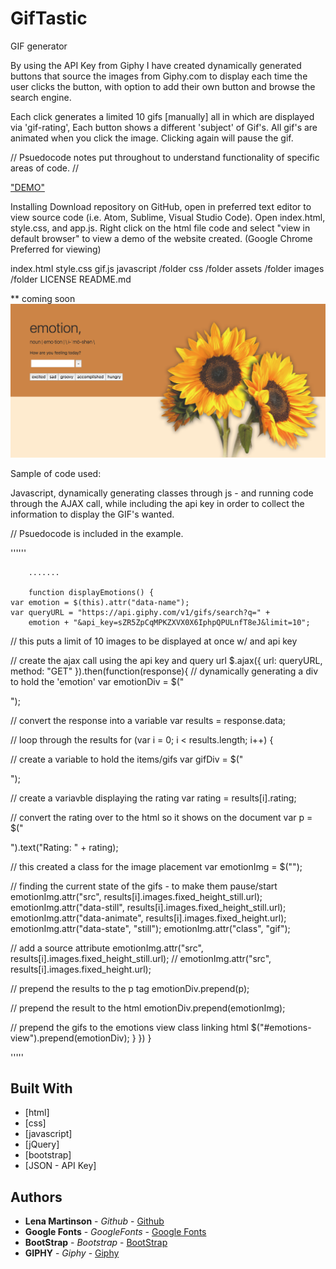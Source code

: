 # GifTastic
GIF generator

By using the API Key from Giphy I have created dynamically generated buttons that source the images from Giphy.com to display each time 
the user clicks the button, with option to add their own button and browse the search engine.

Each click generates a limited 10 gifs [manually] all in which are displayed via 'gif-rating', Each button shows a different 'subject' of Gif's.
All gif's are animated when you click the image. Clicking again will pause the gif.

// Psuedocode notes put throughout to understand functionality of specific areas of code. //

<a href="https://blonded.github.io/GifTastic/" alt="DEMO"> "DEMO" </a>

Installing
Download repository on GitHub, open in preferred text editor to view source code (i.e. Atom, Sublime, Visual Studio Code). Open index.html, style.css, and app.js. Right click on the html file code and select "view in default browser" to view a demo of the website created. (Google Chrome Preferred for viewing)

index.html
style.css
gif.js
javascript  /folder
css         /folder
assets      /folder
images      /folder
LICENSE
README.md

** coming soon
<img src="assets/images/demophoto.jpg" alt="Demo-photo">

Sample of code used:

Javascript, dynamically generating classes through js - and running code through the AJAX call, while including the api key in order to 
collect the information to display the GIF's wanted. 

// Psuedocode is included in the example.

''''''
     

        .......

        function displayEmotions() {
    var emotion = $(this).attr("data-name");
    var queryURL = "https://api.giphy.com/v1/gifs/search?q=" +
        emotion + "&api_key=sZR5ZpCqMPKZXVX0X6IphpQPULnfT8eJ&limit=10";
// this puts a limit of 10 images to be displayed at once w/ and api key

// create the ajax call using the api key and query url
$.ajax({
    url: queryURL,
    method: "GET"
}).then(function(response){
// dynamically generating a div to hold the 'emotion'
var emotionDiv = $("<div class = 'emotion'>");  

// convert the response into a variable
var results = response.data;

// loop through the results
for (var i = 0; i < results.length; i++) {
  
  // create a variable to hold the items/gifs
  var gifDiv = $("<div class='item'>");

  // create a variavble displaying the rating
  var rating = results[i].rating;

  // convert the rating over to the html so it shows on the document
var p = $("<p>").text("Rating: " + rating);

// this created a class for the image placement
  var emotionImg = $("<img>");

// finding the current state of the gifs - to make them pause/start
emotionImg.attr("src", results[i].images.fixed_height_still.url);
emotionImg.attr("data-still", results[i].images.fixed_height_still.url);
emotionImg.attr("data-animate", results[i].images.fixed_height.url);
emotionImg.attr("data-state", "still");
emotionImg.attr("class", "gif");


  // add a source attribute 
  emotionImg.attr("src", results[i].images.fixed_height_still.url);
  // emotionImg.attr("src", results[i].images.fixed_height.url);

  // prepend the results to the p tag
  emotionDiv.prepend(p);

  // prepend the result to the html
  emotionDiv.prepend(emotionImg);

  // prepend the gifs to the emotions view class linking html
  $("#emotions-view").prepend(emotionDiv);
    }
  })
} 


'''''

## Built With

* [html]
* [css]
* [javascript]
* [jQuery]
* [bootstrap]
* [JSON - API Key]

## Authors

* **Lena Martinson** - *Github* - [Github](https://github.com/Blonded)
* **Google Fonts** - *GoogleFonts* - [Google Fonts](https://fonts.google.com/)
* **BootStrap** - *Bootstrap* - [BootStrap](https://getbootstrap.com/)
* **GIPHY** - *Giphy* - [Giphy](https://giphy.com/)

